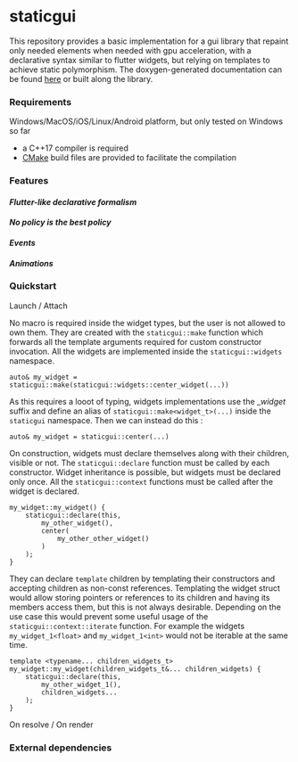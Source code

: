 # staticgui

This repository provides a basic implementation for a gui library that repaint only needed elements when needed with gpu acceleration, with a declarative syntax similar to flutter widgets, but relying on templates to achieve static polymorphism. The doxygen-generated documentation can be found [here](https://okok.org/) or built along the library.

### __Requirements__
Windows/MacOS/iOS/Linux/Android platform, but only tested on Windows so far

- a C++17 compiler is required
- [CMake](https://cmake.org/) build files are provided to facilitate the compilation

### __Features__
#### _Flutter-like declarative formalism_
#### _No policy is the best policy_
#### _Events_
#### _Animations_

### __Quickstart__

Launch / Attach





No macro is required inside the widget types, but the user is not allowed to own them. They are created with the `staticgui::make` function which forwards all the template arguments required for custom constructor invocation. All the widgets are implemented inside the `staticgui::widgets` namespace.

```
auto& my_widget = staticgui::make(staticgui::widgets::center_widget(...))
```

As this requires a looot of typing, widgets implementations use the __widget_ suffix and define an alias of `staticgui::make<widget_t>(...)` inside the `staticgui` namespace. Then we can instead do this :

```
auto& my_widget = staticgui::center(...)
```

On construction, widgets must declare themselves along with their children, visible or not. The `staticgui::declare` function must be called by each constructor. Widget inheritance is possible, but widgets must be declared only once. All the `staticgui::context` functions must be called after the widget is declared.

```
my_widget::my_widget() {
	staticgui::declare(this, 
		my_other_widget(), 
		center(
			my_other_other_widget()
		)			
	);
}
```

They can declare `template` children by templating their constructors and accepting children as non-const references. Templating the widget struct would allow storing pointers or references to its children and having its members access them, but this is not always desirable. Depending on the use case this would prevent some useful usage of the `staticgui::context::iterate` function. For example the widgets `my_widget_1<float>` and `my_widget_1<int>` would not be iterable at the same time.

```
template <typename... children_widgets_t>
my_widget::my_widget(children_widgets_t&... children_widgets) {
	staticgui::declare(this, 
		my_other_widget_1(),
		children_widgets...
	);
}
```


On resolve / On render


### __External dependencies__
